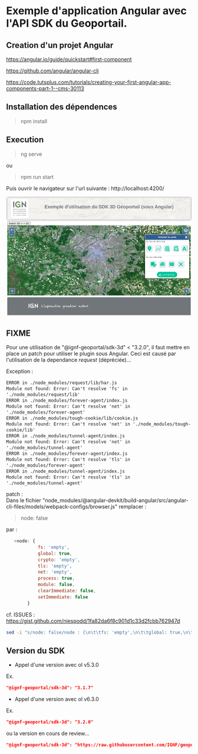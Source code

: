 # Exemple d'application Angular avec l'API SDK du Geoportail.

## Creation d'un projet Angular

https://angular.io/guide/quickstart#first-component

https://github.com/angular/angular-cli

https://code.tutsplus.com/tutorials/creating-your-first-angular-app-components-part-1--cms-30113

## Installation des dépendences

> npm install

## Execution

> ng serve

ou

> npm run start

Puis ouvrir le navigateur sur l'url suivante : http://localhost:4200/

![Exemple Image](exemple.png)

## FIXME

Pour une utilisation de "@ignf-geoportal/sdk-3d" < "3.2.0",
il faut mettre en place un patch pour utiliser le plugin sous Angular.
Ceci est causé par l'utilisation de la dependance *request* (dépréciée)...

Exception :
```
ERROR in ./node_modules/request/lib/har.js
Module not found: Error: Can't resolve 'fs' in './node_modules/request/lib'
ERROR in ./node_modules/forever-agent/index.js
Module not found: Error: Can't resolve 'net' in './node_modules/forever-agent'
ERROR in ./node_modules/tough-cookie/lib/cookie.js
Module not found: Error: Can't resolve 'net' in './node_modules/tough-cookie/lib'
ERROR in ./node_modules/tunnel-agent/index.js
Module not found: Error: Can't resolve 'net' in './node_modules/tunnel-agent'
ERROR in ./node_modules/forever-agent/index.js
Module not found: Error: Can't resolve 'tls' in './node_modules/forever-agent'
ERROR in ./node_modules/tunnel-agent/index.js
Module not found: Error: Can't resolve 'tls' in './node_modules/tunnel-agent'
```

patch :  
Dans le fichier "node_modules/@angular-devkit/build-angular/src/angular-cli-files/models/webpack-configs/browser.js" remplacer :
> node: false  

par :

```js
   >node: {  
            fs: 'empty',  
            global: true,  
            crypto: 'empty',  
            tls: 'empty',  
            net: 'empty',  
            process: true,  
            module: false,  
            clearImmediate: false,  
            setImmediate: false  
        }
```

cf. ISSUES : https://gist.github.com/niespodd/1fa82da6f8c901d1c33d2fcbb762947d

```bash
sed -i "s/node: false/node : {\n\t\tfs: 'empty',\n\t\tglobal: true,\n\t\tcrypto: 'empty',\n\t\t tls: 'empty',\n\t\tnet: 'empty',\n\t\tprocess: true,\n\t\tmodule: false,\n\t\tclearImmediate: false,\n\t\tsetImmediate: false\n\t}/" node_modules/@angular-devkit/build-angular/src/angular-cli-files/models/webpack-configs/browser.js
```

## Version du SDK

* Appel d'une version avec ol v5.3.0

Ex.

```json
"@ignf-geoportal/sdk-3d": "3.1.7"
```

* Appel d'une version avec ol v6.3.0

Ex.

```json
"@ignf-geoportal/sdk-3d": "3.2.0"
```

ou la version en cours de review...

```json
"@ignf-geoportal/sdk-3d": "https://raw.githubusercontent.com/IGNF/geoportal-sdk/upgrade_to_ol6/scripts/release/ignf-geoportal-sdk-3d-3.2.0.tgz"
```
